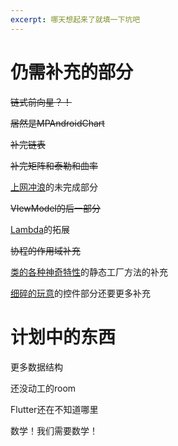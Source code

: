 ```yaml
---
excerpt: 哪天想起来了就填一下坑吧
---
```

# 仍需补充的部分

~~链式前向星？！~~

~~居然是MPAndroidChart~~

~~补完链表~~

~~补完矩阵和泰勒和曲率~~

[上网冲浪](至于kotlin/2024-12-20-上网冲浪.md)的未完成部分

~~VIewModel的后一部分~~

[Lambda](至于kotlin/2024-12-23-Lambda的东西太多了所以还是单独拿出来吧.md)的拓展

~~协程的作用域补充~~

[类的各种神奇特性](看看C艹/2024-12-23-类的各种神奇特性.md)的静态工厂方法的补充

[细碎的玩意](至于kotlin/2024-12-02-细碎的玩意.md)的控件部分还要更多补充

# 计划中的东西

更多数据结构

还没动工的room

Flutter还在不知道哪里

数学！我们需要数学！